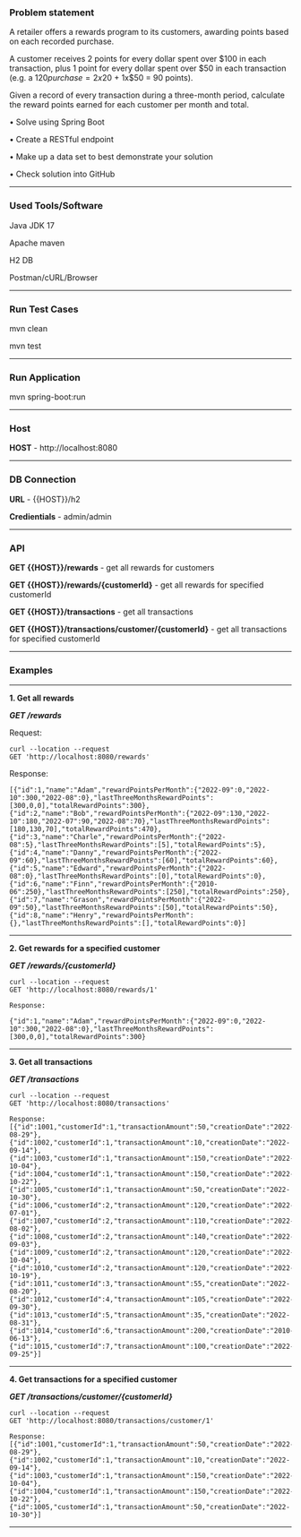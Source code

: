 ### Problem statement
A retailer offers a rewards program to its customers, awarding points based on each recorded purchase.

A customer receives 2 points for every dollar spent over $100 in each transaction, plus 1 point for every dollar spent over $50 in each transaction
(e.g. a $120 purchase = 2x$20 + 1x$50 = 90 points).

Given a record of every transaction during a three-month period, calculate the reward points earned for each customer per month and total.

•	Solve using Spring Boot

•	Create a RESTful endpoint

•	Make up a data set to best demonstrate your solution

•	Check solution into GitHub

-------------------------------

### Used Tools/Software
Java JDK 17

Apache maven

H2 DB

Postman/cURL/Browser

-------------------------------

### Run Test Cases
mvn clean

mvn test

-------------------------------

### Run Application
mvn spring-boot:run

-------------------------------

### Host
**HOST**  - http://localhost:8080

-------------------------------

### DB Connection
**URL** - {{HOST}}/h2

**Credientials** - admin/admin

-------------------------------

### API

**GET {{HOST}}/rewards** - get all rewards for customers

**GET {{HOST}}/rewards/{customerId}** - get all rewards for specified customerId

**GET {{HOST}}/transactions** - get all transactions

**GET {{HOST}}/transactions/customer/{customerId}** - get all transactions for specified customerId


-------------------------------

### Examples

-------------------------------

**1. Get all rewards** 

**_GET /rewards_**

Request:
``` 
curl --location --request 
GET 'http://localhost:8080/rewards'
```

Response:
```
[{"id":1,"name":"Adam","rewardPointsPerMonth":{"2022-09":0,"2022-10":300,"2022-08":0},"lastThreeMonthsRewardPoints":[300,0,0],"totalRewardPoints":300},{"id":2,"name":"Bob","rewardPointsPerMonth":{"2022-09":130,"2022-10":180,"2022-07":90,"2022-08":70},"lastThreeMonthsRewardPoints":[180,130,70],"totalRewardPoints":470},{"id":3,"name":"Charle","rewardPointsPerMonth":{"2022-08":5},"lastThreeMonthsRewardPoints":[5],"totalRewardPoints":5},{"id":4,"name":"Danny","rewardPointsPerMonth":{"2022-09":60},"lastThreeMonthsRewardPoints":[60],"totalRewardPoints":60},{"id":5,"name":"Edward","rewardPointsPerMonth":{"2022-08":0},"lastThreeMonthsRewardPoints":[0],"totalRewardPoints":0},{"id":6,"name":"Finn","rewardPointsPerMonth":{"2010-06":250},"lastThreeMonthsRewardPoints":[250],"totalRewardPoints":250},{"id":7,"name":"Grason","rewardPointsPerMonth":{"2022-09":50},"lastThreeMonthsRewardPoints":[50],"totalRewardPoints":50},{"id":8,"name":"Henry","rewardPointsPerMonth":{},"lastThreeMonthsRewardPoints":[],"totalRewardPoints":0}]
```
-------------------------------

**2. Get rewards for a specified customer**

**_GET /rewards/{customerId}_**

```
curl --location --request 
GET 'http://localhost:8080/rewards/1'

``` 
```
Response:

{"id":1,"name":"Adam","rewardPointsPerMonth":{"2022-09":0,"2022-10":300,"2022-08":0},"lastThreeMonthsRewardPoints":[300,0,0],"totalRewardPoints":300}

```
-------------------------------

**3. Get all transactions**

**_GET /transactions_**

```
curl --location --request 
GET 'http://localhost:8080/transactions'
``` 
``` 
Response: 
[{"id":1001,"customerId":1,"transactionAmount":50,"creationDate":"2022-08-29"},{"id":1002,"customerId":1,"transactionAmount":10,"creationDate":"2022-09-14"},{"id":1003,"customerId":1,"transactionAmount":150,"creationDate":"2022-10-04"},{"id":1004,"customerId":1,"transactionAmount":150,"creationDate":"2022-10-22"},{"id":1005,"customerId":1,"transactionAmount":50,"creationDate":"2022-10-30"},{"id":1006,"customerId":2,"transactionAmount":120,"creationDate":"2022-07-01"},{"id":1007,"customerId":2,"transactionAmount":110,"creationDate":"2022-08-02"},{"id":1008,"customerId":2,"transactionAmount":140,"creationDate":"2022-09-03"},{"id":1009,"customerId":2,"transactionAmount":120,"creationDate":"2022-10-04"},{"id":1010,"customerId":2,"transactionAmount":120,"creationDate":"2022-10-19"},{"id":1011,"customerId":3,"transactionAmount":55,"creationDate":"2022-08-20"},{"id":1012,"customerId":4,"transactionAmount":105,"creationDate":"2022-09-30"},{"id":1013,"customerId":5,"transactionAmount":35,"creationDate":"2022-08-31"},{"id":1014,"customerId":6,"transactionAmount":200,"creationDate":"2010-06-13"},{"id":1015,"customerId":7,"transactionAmount":100,"creationDate":"2022-09-25"}]

```

-------------------------------

**4. Get transactions for a specified customer**

**_GET /transactions/customer/{customerId}_**

```
curl --location --request 
GET 'http://localhost:8080/transactions/customer/1'
``` 
``` 
Response: 
[{"id":1001,"customerId":1,"transactionAmount":50,"creationDate":"2022-08-29"},{"id":1002,"customerId":1,"transactionAmount":10,"creationDate":"2022-09-14"},{"id":1003,"customerId":1,"transactionAmount":150,"creationDate":"2022-10-04"},{"id":1004,"customerId":1,"transactionAmount":150,"creationDate":"2022-10-22"},{"id":1005,"customerId":1,"transactionAmount":50,"creationDate":"2022-10-30"}]

``` 

-------------------------------

